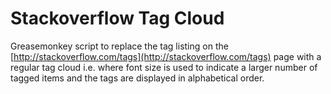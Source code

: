Stackoverflow Tag Cloud
=======================
Greasemonkey script to replace the tag listing on the [http://stackoverflow.com/tags](http://stackoverflow.com/tags) page with a regular tag cloud i.e. where font size is used to indicate a larger number of tagged items and the tags are displayed in alphabetical order.